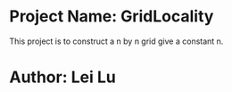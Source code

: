 # Project Name: GridLocality
This project is to construct a n by n grid give a constant n.

# Author: Lei Lu